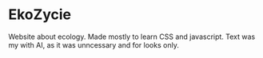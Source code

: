 # EkoZycie
Website about ecology. Made mostly to learn CSS and javascript. Text was my with AI, as it was unncessary and for looks only.
